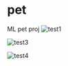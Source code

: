 # pet
ML pet proj
![test1](https://user-images.githubusercontent.com/84225647/142091555-9cd72048-33b0-4764-94b1-5247dadbf720.png)

![test3](https://user-images.githubusercontent.com/84225647/142091634-80d2dc18-e26e-48d0-b3da-c5e4b080b4d0.png)

![test4](https://user-images.githubusercontent.com/84225647/142091660-209769f5-b3db-4b8a-b70b-7e461148da16.png)

